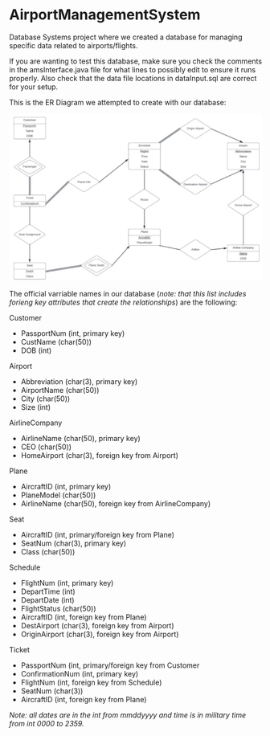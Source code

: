 # AirportManagementSystem
Database Systems project where we created a database for managing specific data related to airports/flights.

If you are wanting to test this database, make sure you check the comments in the amsInterface.java file for what lines to possibly edit to ensure it runs properly. Also check that the data file locations in dataInput.sql are correct for your setup.



This is the ER Diagram we attempted to create with our database:

![Alt text](ER-Diagram.jpg?raw=true)



The official varriable names in our database (*note: that this list includes forieng key attributes that create the relationships*) are the following:

Customer
  - PassportNum (int, primary key)
  - CustName (char(50))
  - DOB (int)

Airport
  - Abbreviation (char(3), primary key)
  - AirportName (char(50))
  - City (char(50))
  - Size (int)

AirlineCompany
  - AirlineName (char(50), primary key)
  - CEO (char(50))
  - HomeAirport (char(3), foreign key from Airport)

Plane
  - AircraftID (int, primary key)
  - PlaneModel (char(50))
  - AirlineName (char(50), foreign key from AirlineCompany)

Seat
  - AircraftID (int, primary/foreign key from Plane)
  - SeatNum (char(3), primary key)
  - Class (char(50))

Schedule
  - FlightNum (int, primary key)
  - DepartTime (int)
  - DepartDate (int)
  - FlightStatus (char(50))
  - AircraftID (int, foreign key from Plane)
  - DestAirport (char(3), foreign key from Airport)
  - OriginAirport (char(3), foreign key from Airport)

Ticket
  - PassportNum (int, primary/foreign key from Customer
  - ConfirmationNum (int, primary key)
  - FlightNum (int, foreign key from Schedule)
  - SeatNum (char(3))
  - AircraftID (int, foreign key from Plane)

*Note: all dates are in the int from mmddyyyy and time is in military time from int 0000 to 2359.*
